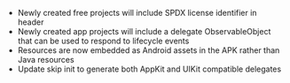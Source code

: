 - Newly created free projects will include SPDX license identifier in header
- Newly created app projects will include a delegate ObservableObject that can be used to respond to lifecycle events
- Resources are now embedded as Android assets in the APK rather than Java resources
- Update skip init to generate both AppKit and UIKit compatible delegates
